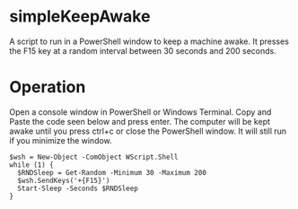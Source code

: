 # simpleKeepAwake
A script to run in a PowerShell window to keep a machine awake. It presses the F15 key at a random interval between 30 seconds and 200 seconds.

# Operation
Open a console window in PowerShell or Windows Terminal. Copy and Paste the code seen below and press enter. The computer will be kept awake until you press ctrl+c or close the PowerShell window. It will still run if you minimize the window.

```
$wsh = New-Object -ComObject WScript.Shell
while (1) {
  $RNDSleep = Get-Random -Minimum 30 -Maximum 200
  $wsh.SendKeys('+{F15}')
  Start-Sleep -Seconds $RNDSleep
}
```
